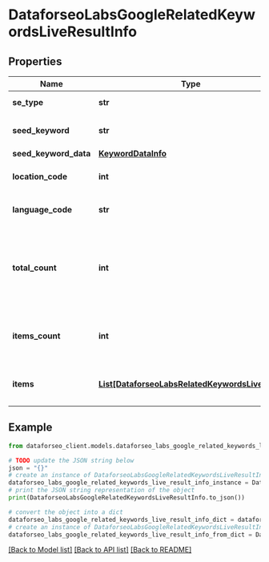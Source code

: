 # DataforseoLabsGoogleRelatedKeywordsLiveResultInfo


## Properties

Name | Type | Description | Notes
------------ | ------------- | ------------- | -------------
**se_type** | **str** | search engine type | [optional] 
**seed_keyword** | **str** | keyword in a POST array | [optional] 
**seed_keyword_data** | [**KeywordDataInfo**](KeywordDataInfo.md) |  | [optional] 
**location_code** | **int** | location code in a POST array | [optional] 
**language_code** | **str** | language code in a POST array | [optional] 
**total_count** | **int** | total amount of results in our database relevant to your request | [optional] 
**items_count** | **int** | the number of results returned in the items array | [optional] 
**items** | [**List[DataforseoLabsRelatedKeywordsLiveItem]**](DataforseoLabsRelatedKeywordsLiveItem.md) | contains keywords and related data | [optional] 

## Example

```python
from dataforseo_client.models.dataforseo_labs_google_related_keywords_live_result_info import DataforseoLabsGoogleRelatedKeywordsLiveResultInfo

# TODO update the JSON string below
json = "{}"
# create an instance of DataforseoLabsGoogleRelatedKeywordsLiveResultInfo from a JSON string
dataforseo_labs_google_related_keywords_live_result_info_instance = DataforseoLabsGoogleRelatedKeywordsLiveResultInfo.from_json(json)
# print the JSON string representation of the object
print(DataforseoLabsGoogleRelatedKeywordsLiveResultInfo.to_json())

# convert the object into a dict
dataforseo_labs_google_related_keywords_live_result_info_dict = dataforseo_labs_google_related_keywords_live_result_info_instance.to_dict()
# create an instance of DataforseoLabsGoogleRelatedKeywordsLiveResultInfo from a dict
dataforseo_labs_google_related_keywords_live_result_info_from_dict = DataforseoLabsGoogleRelatedKeywordsLiveResultInfo.from_dict(dataforseo_labs_google_related_keywords_live_result_info_dict)
```
[[Back to Model list]](../README.md#documentation-for-models) [[Back to API list]](../README.md#documentation-for-api-endpoints) [[Back to README]](../README.md)



